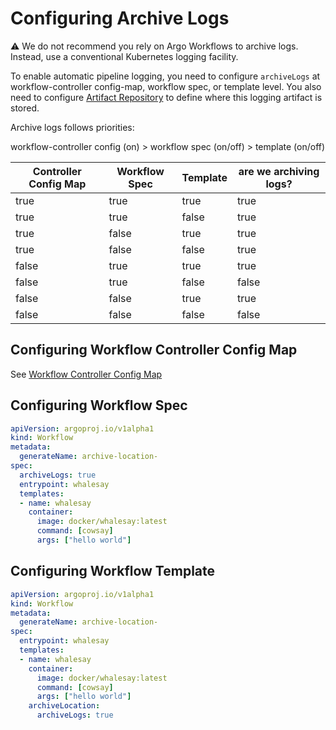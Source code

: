 # Configuring Archive Logs

⚠️ We do not recommend you rely on Argo Workflows to archive logs. Instead, use a conventional Kubernetes logging facility.

To enable automatic pipeline logging, you need to configure `archiveLogs` at workflow-controller config-map, workflow spec, or template level. You also need to configure [Artifact Repository](configure-artifact-repository.md) to define where this logging artifact is stored.

Archive logs follows priorities:

workflow-controller config (on) > workflow spec (on/off) > template (on/off)

| Controller Config Map | Workflow Spec | Template | are we archiving logs? |
|-----------------------|---------------|----------|------------------------|
| true                  | true          | true     | true                   |
| true                  | true          | false    | true                   |
| true                  | false         | true     | true                   |
| true                  | false         | false    | true                   |
| false                 | true          | true     | true                   |
| false                 | true          | false    | false                  |
| false                 | false         | true     | true                   |
| false                 | false         | false    | false                  |

## Configuring Workflow Controller Config Map

See [Workflow Controller Config Map](workflow-controller-configmap.md)

## Configuring Workflow Spec

```yaml
apiVersion: argoproj.io/v1alpha1
kind: Workflow
metadata:
  generateName: archive-location-
spec:
  archiveLogs: true
  entrypoint: whalesay
  templates:
  - name: whalesay
    container:
      image: docker/whalesay:latest
      command: [cowsay]
      args: ["hello world"]
```

## Configuring Workflow Template

```yaml
apiVersion: argoproj.io/v1alpha1
kind: Workflow
metadata:
  generateName: archive-location-
spec:
  entrypoint: whalesay
  templates:
  - name: whalesay
    container:
      image: docker/whalesay:latest
      command: [cowsay]
      args: ["hello world"]
    archiveLocation:
      archiveLogs: true
```
